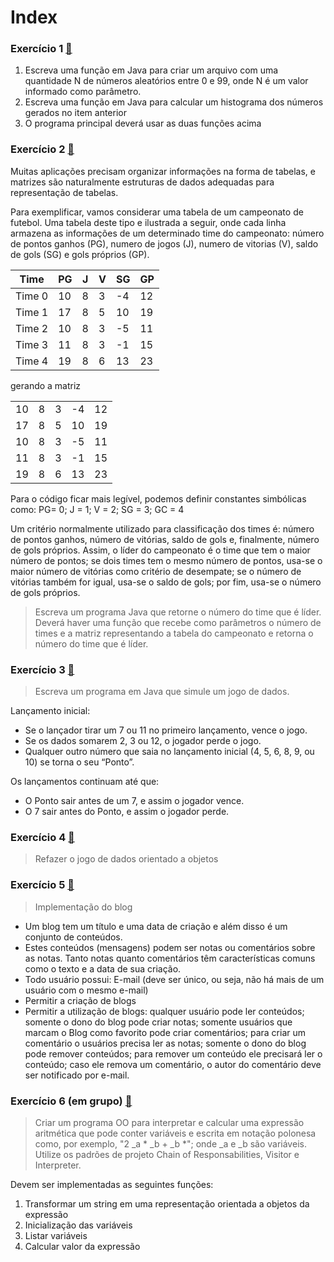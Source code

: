 # Index

### Exercício 1  [:file_folder:](https://github.com/beatrizopdd/UFF_ProgOrientada/tree/master/src/main/java/uff/ic/lleme/tcc00328/exercicios/BeatrizPiedade/Exercicio01)

1) Escreva uma função em Java para criar um arquivo com uma quantidade N de números aleatórios entre 0 e 99, onde N é um valor informado como parâmetro.
2) Escreva uma função em Java para calcular um histograma dos números gerados no item anterior
3) O programa principal deverá usar as duas funções acima

### Exercício 2  [:file_folder:](https://github.com/beatrizopdd/UFF_ProgOrientada/tree/master/src/main/java/uff/ic/lleme/tcc00328/exercicios/BeatrizPiedade/Exercicio02)

Muitas aplicações precisam organizar informações na forma de tabelas, e matrizes são naturalmente estruturas de dados adequadas para representação de tabelas.

Para exemplificar, vamos considerar uma tabela de um campeonato de futebol. Uma tabela deste tipo e ilustrada a seguir, onde cada linha armazena as informações de um determinado time do campeonato: número de pontos ganhos (PG), numero de jogos (J), numero de vitorias (V), saldo de gols (SG) e gols próprios (GP).

| Time   | PG | J | V | SG | GP |
| ------ | -- | - | - | -- | -- |
| Time 0 | 10 | 8 | 3 | -4 | 12 |
| Time 1 | 17 | 8 | 5 | 10 | 19 |
| Time 2 | 10 | 8 | 3 | -5 | 11 |
| Time 3 | 11 | 8 | 3 | -1 | 15 |
| Time 4 | 19 | 8 | 6 | 13 | 23 |

gerando a matriz

| | | | | |
| -- | - | - | -- | -- |
| 10 | 8 | 3 | -4 | 12 |
| 17 | 8 | 5 | 10 | 19 |
| 10 | 8 | 3 | -5 | 11 |
| 11 | 8 | 3 | -1 | 15 |
| 19 | 8 | 6 | 13 | 23 |

Para o código ficar mais legível, podemos definir constantes simbólicas como: PG= 0; J = 1; V = 2; SG = 3; GC = 4

Um critério normalmente utilizado para classificação dos times é: número de pontos ganhos, número de vitórias, saldo de gols e, finalmente, número de gols próprios. Assim, o líder do campeonato é o time que tem o maior número de pontos; se dois times tem o mesmo número de pontos, usa-se o maior número de vitórias como critério de desempate; se o número de vitórias também for igual, usa-se o saldo de gols; por fim, usa-se o número de gols próprios.

> Escreva um programa Java que retorne o número do time que é líder. Deverá haver uma função que recebe como parâmetros o número de times e a matriz representando a tabela do campeonato e retorna o número do time que é líder.

### Exercício 3  [:file_folder:](https://github.com/beatrizopdd/UFF_ProgOrientada/tree/master/src/main/java/uff/ic/lleme/tcc00328/exercicios/BeatrizPiedade/Exercicio03)

> Escreva um programa em Java que simule um jogo de dados.

Lançamento inicial:
- Se o lançador tirar um 7 ou 11 no primeiro lançamento, vence o jogo.
- Se os dados somarem 2, 3 ou 12, o jogador perde o jogo.
- Qualquer outro número que saia no lançamento inicial (4, 5, 6, 8, 9, ou 10) se torna o seu “Ponto”.

Os lançamentos continuam até que:
- O Ponto sair antes de um 7, e assim o jogador vence.
- O 7 sair antes do Ponto, e assim o jogador perde.

### Exercício 4  [:file_folder:](https://github.com/beatrizopdd/UFF_ProgOrientada/tree/master/src/main/java/uff/ic/lleme/tcc00328/exercicios/BeatrizPiedade/Exercicio04)

> Refazer o jogo de dados orientado a objetos

### Exercício 5  [:file_folder:](https://github.com/beatrizopdd/UFF_ProgOrientada/tree/master/src/main/java/uff/ic/lleme/tcc00328/exercicios/BeatrizPiedade/Exercicio05)

> Implementação do blog

- Um blog tem um título e uma data de criação e além disso é um conjunto de conteúdos.
- Estes conteúdos (mensagens) podem ser notas ou comentários sobre as notas. Tanto notas quanto comentários têm características comuns como o texto e a data de sua criação.
- Todo usuário possui: E-mail (deve ser único, ou seja, não há mais de um usuário com o mesmo e-mail)
- Permitir a criação de blogs
- Permitir a utilização de blogs: qualquer usuário pode ler conteúdos; somente o dono do blog pode criar notas; somente usuários que marcam o Blog como favorito pode criar comentários; para criar um comentário o usuários precisa ler as notas; somente o dono do blog pode remover conteúdos; para remover um conteúdo ele precisará ler o conteúdo; caso ele remova um comentário, o autor do comentário deve ser notificado por e-mail.

### Exercício 6 (em grupo) [:file_folder:](https://github.com/beatrizopdd/UFF_ProgOrientada/tree/master/src/main/java/uff/ic/lleme/tcc00328/exercicios/BeatrizPiedade/Exercicio06)

> Criar um programa OO para interpretar e calcular uma expressão aritmética que pode conter variáveis e escrita em notação polonesa como, por exemplo, "2 _a * _b + _b *"; onde _a e _b são variáveis. Utilize os padrões de projeto Chain of Responsabilities, Visitor e Interpreter.

Devem ser implementadas as seguintes funções:
1) Transformar um string em uma representação orientada a objetos da expressão
2) Inicialização das variáveis
3) Listar variáveis
4) Calcular valor da expressão
